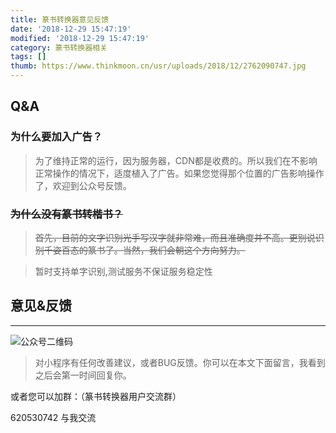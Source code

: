 ```yaml
---
title: 篆书转换器意见反馈
date: '2018-12-29 15:47:19'
modified: '2018-12-29 15:47:19'
category: 篆书转换器相关
tags: []
thumb: https://www.thinkmoon.cn/usr/uploads/2018/12/2762090747.jpg
---
```


## Q&A
 
### 为什么要加入广告？
> 为了维持正常的运行，因为服务器，CDN都是收费的。所以我们在不影响正常操作的情况下，适度植入了广告。如果您觉得那个位置的广告影响操作了，欢迎到公众号反馈。
 
### ~~为什么没有篆书转楷书？~~
> ~~首先，目前的文字识别光手写汉字就非常难，而且准确度并不高。更别说识别千姿百态的篆书了。当然，我们会朝这个方向努力。~~

> 暂时支持单字识别,测试服务不保证服务稳定性


## 意见&反馈

---
 
![公众号二维码][1]

 > 对小程序有任何改善建议，或者BUG反馈。你可以在本文下面留言，我看到之后会第一时间回复你。

 或者您可以加群：（篆书转换器用户交流群）
 620530742 与我交流


  [1]: https://www.thinkmoon.cn/usr/uploads/2018/12/2762090747.jpg